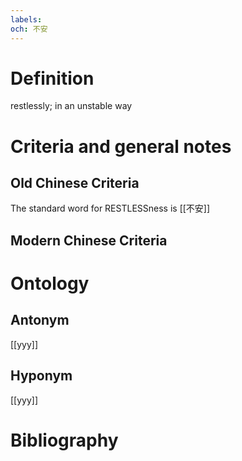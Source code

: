 ```yaml
---
labels: 
och: 不安
---
```


# Definition
restlessly; in an unstable way
# Criteria and general notes
## Old Chinese Criteria
The standard word for RESTLESSness is [[不安]]
## Modern Chinese Criteria

# Ontology

## Antonym
[[yyy]]
## Hyponym
[[yyy]]
# Bibliography